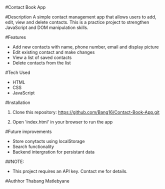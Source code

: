 #Contact Book App

#Description
A simple contact management app that allows users to add, edit, view and delete contacts. This is a practice project to strengthen JavaScript and DOM manipulation skills.

#Features
- Add new contacts with name, phone number, email and display picture
- Edit existing contact and make changes
- View a list of saved contacts
- Delete contacts from the list

#Tech Used
- HTML
- CSS
- JavaScript

#Installation
1. Clone this repository:
https://github.com/Bang16/Contact-Book-App.git

2. Open 'index.html' in your browser to run the app

#Future improvements
- Store conytacts using localStorage
- Search functionality
- Backend intergration for persistant data

##NOTE:
- This project requires an API key. Contact me for details.

#Authhor
Thabang Matlebyane
